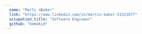 ```yaml
---
  name: "Marti nBaker"
  link: "https://www.linkedin.com/in/martin-baker-51521677"
  occupation_title: "Software Engineer"
  github: "kemokid"
---
```

